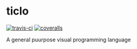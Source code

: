 # ticlo
<a href='https://travis-ci.org/ticlo/ticlo'><img src="https://travis-ci.org/ticlo/ticlo.svg?branch=master" title="travis-ci"></a>
<a href='https://coveralls.io/github/ticlo/ticlo'><img src='https://img.shields.io/coveralls/github/ticlo/ticlo/master.svg' title="coveralls"/></a>

A general puurpose visual programming language
